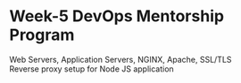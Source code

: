 # Week-5 DevOps Mentorship Program
Web Servers, Application Servers, NGINX, Apache, SSL/TLS<br>
Reverse proxy setup for Node JS application
